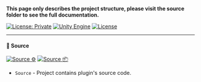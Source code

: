 **This page only describes the project structure, please visit the source folder to see
the full documentation.**

[![License: Private](https://img.shields.io/badge/License-Private-green.svg)](https://github.com/Pixisoft/Afterimage/blob/master/COPYING)
[![Unity Engine](https://img.shields.io/badge/unity-2021.2.0f1-black.svg?style=flat&logo=unity&cacheSeconds=2592000)](https://unity3d.com/get-unity/download/archive)
[![License](https://github.com/Pixisoft/Afterimage/actions/workflows/license.yml/badge.svg)](https://github.com/Pixisoft/Afterimage/actions/workflows/license.yml)

---

#### 📝 Source

[![Source ⚙️](https://github.com/Pixisoft/Afterimage/actions/workflows/source_build.yml/badge.svg)](https://github.com/Pixisoft/Afterimage/actions/workflows/source_build.yml)
[![Source 📦](https://github.com/Pixisoft/Afterimage/actions/workflows/source_package.yml/badge.svg)](https://github.com/Pixisoft/Afterimage/actions/workflows/source_package.yml)

* `Source` - Project contains plugin's source code.
